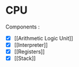 # CPU
Components :
- [x] [[Arithmetic Logic Unit]]
- [x] [[Interpreter]]
- [x] [[Registers]]
- [x] [[Stack]]